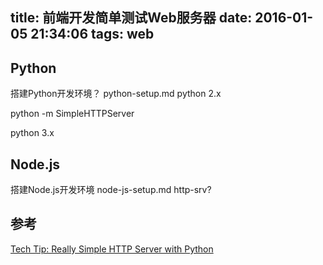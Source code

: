 title: 前端开发简单测试Web服务器 
date: 2016-01-05 21:34:06
tags: web
---

 
## Python
搭建Python开发环境？
python-setup.md
python 2.x

python -m SimpleHTTPServer

python 3.x


## Node.js
搭建Node.js开发环境
node-js-setup.md
http-srv?


## 参考
[Tech Tip: Really Simple HTTP Server with Python](http://www.linuxjournal.com/content/tech-tip-really-simple-http-server-python)
